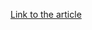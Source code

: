 [Link to the article](https://www.trendmicro.com/en_us/research/24/h/cve-2023-22527-cryptomining.html)
